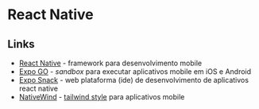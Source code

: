 # React Native

## Links
- [React Native](https://reactnative.dev/) - framework para desenvolvimento mobile
- [Expo GO](https://expo.dev/go) - _sandbox_ para executar aplicativos mobile em iOS e Android
- [Expo Snack](https://snack.expo.dev/) - web plataforma (ide) de desenvolvimento de aplicativos react native
- [NativeWind](https://www.nativewind.dev/) - [tailwind style](https://www.nativewind.dev/) para aplicativos mobile
